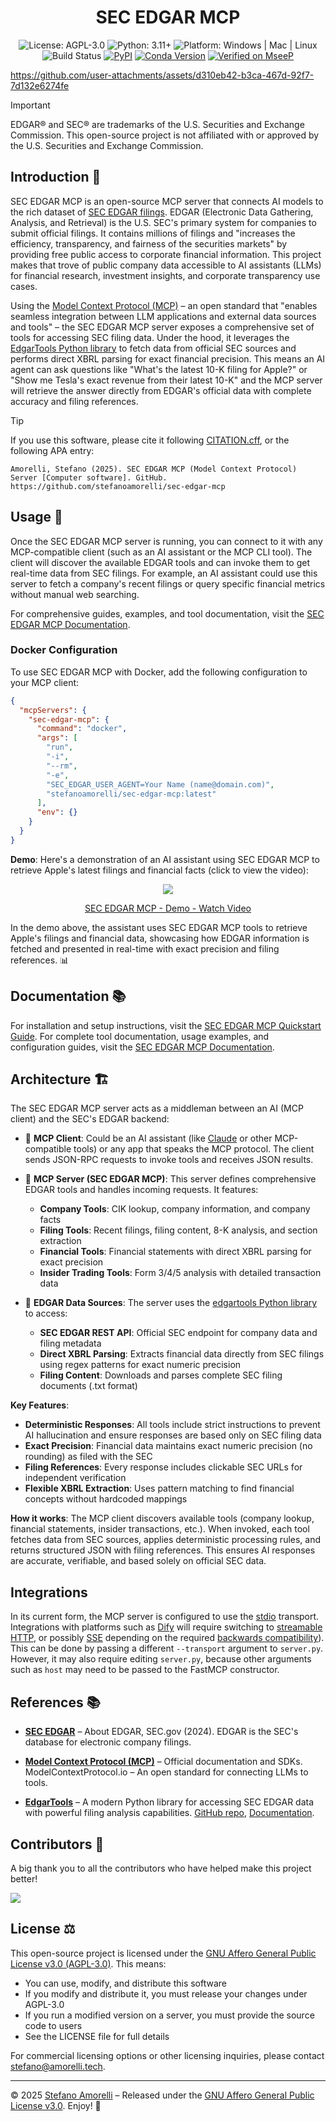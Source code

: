 <div align="center">

# SEC EDGAR MCP

</div>

<p align="center">
  <img alt="License: AGPL-3.0" src="https://img.shields.io/badge/license-AGPL--3.0-blue.svg" />
  <img alt="Python: 3.11+" src="https://img.shields.io/badge/python-3.11+-brightgreen.svg" />
  <img alt="Platform: Windows | Mac | Linux" src="https://img.shields.io/badge/platform-Windows%20%7C%20Mac%20%7C%20Linux-lightgrey.svg" />
  <img alt="Build Status" src="https://img.shields.io/badge/build-passing-brightgreen.svg" />
  <a href="https://pypi.org/project/sec-edgar-mcp/"><img alt="PyPI" src="https://img.shields.io/pypi/v/sec-edgar-mcp.svg" /></a>
  <a href="https://anaconda.org/stefanoamorelli/sec-edgar-mcp"><img alt="Conda Version" src="https://img.shields.io/conda/vn/stefanoamorelli/sec-edgar-mcp.svg" /></a>
  <a href="https://mseep.ai/app/0132880c-5e83-410b-a1d5-d3df08ed7b5c"><img alt="Verified on MseeP" src="https://mseep.ai/badge.svg" /></a>
</p>

https://github.com/user-attachments/assets/d310eb42-b3ca-467d-92f7-7d132e6274fe

> [!IMPORTANT]
> EDGAR® and SEC® are trademarks of the U.S. Securities and Exchange Commission. This open-source project is not affiliated with or approved by the U.S. Securities and Exchange Commission.

## Introduction 📣

SEC EDGAR MCP is an open-source MCP server that connects AI models to the rich dataset of [SEC EDGAR filings](https://www.sec.gov/edgar). EDGAR (Electronic Data Gathering, Analysis, and Retrieval) is the U.S. SEC's primary system for companies to submit official filings. It contains millions of filings and "increases the efficiency, transparency, and fairness of the securities markets" by providing free public access to corporate financial information. This project makes that trove of public company data accessible to AI assistants (LLMs) for financial research, investment insights, and corporate transparency use cases.

Using the [Model Context Protocol (MCP)](https://modelcontextprotocol.io/) – an open standard that "enables seamless integration between LLM applications and external data sources and tools" – the SEC EDGAR MCP server exposes a comprehensive set of tools for accessing SEC filing data. Under the hood, it leverages the [EdgarTools Python library](https://github.com/dgunning/edgartools) to fetch data from official SEC sources and performs direct XBRL parsing for exact financial precision. This means an AI agent can ask questions like "What's the latest 10-K filing for Apple?" or "Show me Tesla's exact revenue from their latest 10-K" and the MCP server will retrieve the answer directly from EDGAR's official data with complete accuracy and filing references.

> [!TIP]
> If you use this software, please cite it following [CITATION.cff](CITATION.cff), or the following APA entry:

`Amorelli, Stefano (2025). SEC EDGAR MCP (Model Context Protocol) Server [Computer software]. GitHub. https://github.com/stefanoamorelli/sec-edgar-mcp`

## Usage 🚀

Once the SEC EDGAR MCP server is running, you can connect to it with any MCP-compatible client (such as an AI assistant or the MCP CLI tool). The client will discover the available EDGAR tools and can invoke them to get real-time data from SEC filings. For example, an AI assistant could use this server to fetch a company's recent filings or query specific financial metrics without manual web searching.

For comprehensive guides, examples, and tool documentation, visit the [SEC EDGAR MCP Documentation](https://sec-edgar-mcp.amorelli.tech/).

### Docker Configuration

To use SEC EDGAR MCP with Docker, add the following configuration to your MCP client:

```json
{
  "mcpServers": {
    "sec-edgar-mcp": {
      "command": "docker",
      "args": [
        "run",
        "-i",
        "--rm",
        "-e",
        "SEC_EDGAR_USER_AGENT=Your Name (name@domain.com)",
        "stefanoamorelli/sec-edgar-mcp:latest"
      ],
      "env": {}
    }
  }
}
```

**Demo**: Here's a demonstration of an AI assistant using SEC EDGAR MCP to retrieve Apple's latest filings and financial facts (click to view the video):

<div align="center">
    <a href="https://www.loom.com/share/17fcd7d891fe496f9a6b8fb85ede66bb">
      <img style="max-width:300px;" src="https://cdn.loom.com/sessions/thumbnails/17fcd7d891fe496f9a6b8fb85ede66bb-7f8590d1d4bcc2fb-full-play.gif">
    </a>
    <a href="https://www.loom.com/share/17fcd7d891fe496f9a6b8fb85ede66bb">
      <p>SEC EDGAR MCP - Demo - Watch Video</p>
    </a>
</div>

In the demo above, the assistant uses SEC EDGAR MCP tools to retrieve Apple's filings and financial data, showcasing how EDGAR information is fetched and presented in real-time with exact precision and filing references. 📊

## Documentation 📚

For installation and setup instructions, visit the [SEC EDGAR MCP Quickstart Guide](https://sec-edgar-mcp.amorelli.tech/setup/quickstart). For complete tool documentation, usage examples, and configuration guides, visit the [SEC EDGAR MCP Documentation](https://sec-edgar-mcp.amorelli.tech/).

## Architecture 🏗️

The SEC EDGAR MCP server acts as a middleman between an AI (MCP client) and the SEC's EDGAR backend:

- 🔸 **MCP Client**: Could be an AI assistant (like [Claude](https://claude.ai/) or other MCP-compatible tools) or any app that speaks the MCP protocol. The client sends JSON-RPC requests to invoke tools and receives JSON results.

- 🔸 **MCP Server (SEC EDGAR MCP)**: This server defines comprehensive EDGAR tools and handles incoming requests. It features:
  - **Company Tools**: CIK lookup, company information, and company facts
  - **Filing Tools**: Recent filings, filing content, 8-K analysis, and section extraction
  - **Financial Tools**: Financial statements with direct XBRL parsing for exact precision
  - **Insider Trading Tools**: Form 3/4/5 analysis with detailed transaction data

- 🔸 **EDGAR Data Sources**: The server uses the [edgartools Python library](https://github.com/dgunning/edgartools) to access:
  - **SEC EDGAR REST API**: Official SEC endpoint for company data and filing metadata
  - **Direct XBRL Parsing**: Extracts financial data directly from SEC filings using regex patterns for exact numeric precision
  - **Filing Content**: Downloads and parses complete SEC filing documents (.txt format)

**Key Features**:
- **Deterministic Responses**: All tools include strict instructions to prevent AI hallucination and ensure responses are based only on SEC filing data
- **Exact Precision**: Financial data maintains exact numeric precision (no rounding) as filed with the SEC
- **Filing References**: Every response includes clickable SEC URLs for independent verification
- **Flexible XBRL Extraction**: Uses pattern matching to find financial concepts without hardcoded mappings

**How it works**: The MCP client discovers available tools (company lookup, financial statements, insider transactions, etc.). When invoked, each tool fetches data from SEC sources, applies deterministic processing rules, and returns structured JSON with filing references. This ensures AI responses are accurate, verifiable, and based solely on official SEC data.

## Integrations

In its current form, the MCP server is configured to use the [stdio](https://modelcontextprotocol.io/specification/2025-03-26/basic/transports#stdio) transport. Integrations with platforms such as [Dify](https://dify.ai) will require switching to [streamable HTTP](https://modelcontextprotocol.io/specification/2025-03-26/basic/transports#streamable-http), or possibly [SSE](https://modelcontextprotocol.io/specification/2024-11-05/basic/transports#http-with-sse) depending on the required [backwards compatibility](https://modelcontextprotocol.io/specification/2025-03-26/basic/transports#backwards-compatibility)). This can be done by passing a different `--transport` argument to `server.py`. However, it may also require editing `server.py`, because other arguments such as `host` may need to be passed to the FastMCP constructor.

## References 📚

- **[SEC EDGAR](https://www.sec.gov/edgar)** – About EDGAR, SEC.gov (2024). EDGAR is the SEC's database for electronic company filings.

- **[Model Context Protocol (MCP)](https://modelcontextprotocol.io/)** – Official documentation and SDKs. ModelContextProtocol.io – An open standard for connecting LLMs to tools.

- **[EdgarTools](https://github.com/dgunning/edgartools)** – A modern Python library for accessing SEC EDGAR data with powerful filing analysis capabilities. [GitHub repo](https://github.com/dgunning/edgartools), [Documentation](https://dgunning.github.io/edgartools/).


## Contributors 🤝

A big thank you to all the contributors who have helped make this project better!

<a href="https://github.com/stefanoamorelli/sec-edgar-mcp/graphs/contributors">
  <img src="https://contrib.rocks/image?repo=stefanoamorelli/sec-edgar-mcp" />
</a>

## License ⚖️

This open-source project is licensed under the [GNU Affero General Public License v3.0 (AGPL-3.0)](LICENSE). This means:
- You can use, modify, and distribute this software
- If you modify and distribute it, you must release your changes under AGPL-3.0
- If you run a modified version on a server, you must provide the source code to users
- See the LICENSE file for full details

For commercial licensing options or other licensing inquiries, please contact stefano@amorelli.tech.

---

© 2025 [Stefano Amorelli](https://amorelli.tech) – Released under the [GNU Affero General Public License v3.0](LICENSE).  Enjoy! 🎉

